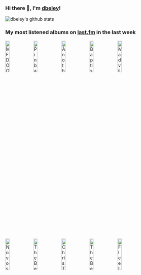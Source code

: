 ### Hi there 👋, I'm [dbeley](https://dbeley.ovh/en)!

![dbeley's github stats](https://github-readme-stats.vercel.app/api?username=dbeley)

### My most listened albums on [last.fm](https://www.last.fm/user/d_beley) in the last week

[<img src='https://lastfm.freetls.fastly.net/i/u/300x300/7d1a24c15c32327454fb83f6177c0b76.png' width='16%' height='16%' alt='MF DOOM - MM..FOOD'>](https://www.last.fm/music/mf%2bdoom/mm..food)&nbsp;
[<img src='https://lastfm.freetls.fastly.net/i/u/300x300/02425ed2a34f4319c331bd7eeaddf9c3.jpg' width='16%' height='16%' alt='Pinback - Autumn Of The Seraphs'>](https://www.last.fm/music/pinback/autumn%2bof%2bthe%2bseraphs)&nbsp;
[<img src='https://lastfm.freetls.fastly.net/i/u/300x300/484d74370cd44f818d5140dfc1edc638.png' width='16%' height='16%' alt='Another Sunny Day - London Weekend'>](https://www.last.fm/music/another%2bsunny%2bday/london%2bweekend)&nbsp;
[<img src='https://lastfm.freetls.fastly.net/i/u/300x300/c3e3a5577f06f204268f048455179d28.jpg' width='16%' height='16%' alt='Baptiste Trotignon - Brexit Music'>](https://www.last.fm/music/baptiste%2btrotignon/brexit%2bmusic)&nbsp;
[<img src='https://lastfm.freetls.fastly.net/i/u/300x300/893fce336634c600b2bab31de7bbc9bd.jpg' width='16%' height='16%' alt='Madvillain - Madvillainy'>](https://www.last.fm/music/madvillain/madvillainy)&nbsp;
<br>
[<img src='https://lastfm.freetls.fastly.net/i/u/300x300/04e10daff3151613e3245811c166b425.jpg' width='16%' height='16%' alt='Novos Baianos - Acabou Chorare'>](https://www.last.fm/music/novos%2bbaianos/acabou%2bchorare)&nbsp;
[<img src='https://lastfm.freetls.fastly.net/i/u/300x300/fbec3f7f04294706bff430b1402208af.jpg' width='16%' height='16%' alt='The Beatles - Let It Be… Naked'>](https://www.last.fm/music/the%2bbeatles/let%2bit%2bbe%25e2%2580%25a6%2bnaked)&nbsp;
[<img src='https://lastfm.freetls.fastly.net/i/u/300x300/e1d647f324ff724f3c9563545571321c.jpg' width='16%' height='16%' alt='Chris Thile - Chris Thile & Brad Mehldau'>](https://www.last.fm/music/chris%2bthile/chris%2bthile%2b%2526%2bbrad%2bmehldau)&nbsp;
[<img src='https://lastfm.freetls.fastly.net/i/u/300x300/a152d53917b94c968087513a71d6ab3e.png' width='16%' height='16%' alt='The Beatles - Let It Be'>](https://www.last.fm/music/the%2bbeatles/let%2bit%2bbe)&nbsp;
[<img src='https://lastfm.freetls.fastly.net/i/u/300x300/0b4716b42466ffa893ad3e3ab824318b.png' width='16%' height='16%' alt='Fleetwood Mac - Rumours'>](https://www.last.fm/music/fleetwood%2bmac/rumours)&nbsp;
<br>
